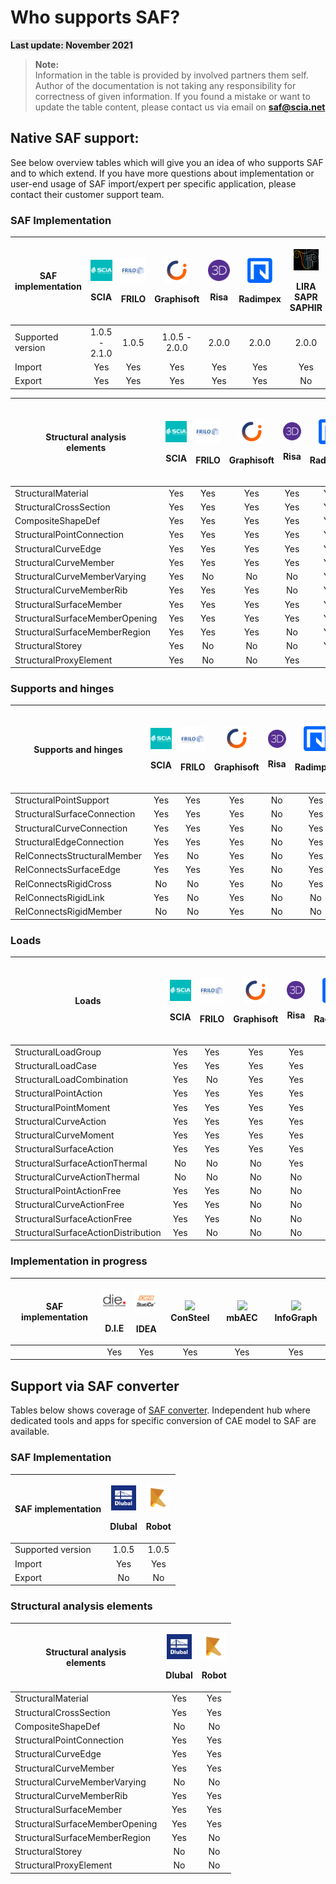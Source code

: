 # Who supports SAF?


<span style="background-color:rgb(230, 230, 230)">**Last update: November 2021**</span>



>**Note:**\
    Information in the table is provided by involved partners them self. Author of the documentation is not taking any responsibility for correctness of given information. If you found a mistake or want to update the table content, please contact us via email on **saf@scia.net**


## Native SAF support:

See below overview tables which will give you an idea of who supports SAF and to which extend. If you have more questions about implementation or user-end usage of SAF import/expert per specific application, please contact their customer support team.

### SAF Implementation

| **SAF implementation** | <p><img src="../.gitbook/assets/1_scia.png" alt="1"></p><p>SCIA</p> | <p><img src="../.gitbook/assets/1_frilo.png" alt="1"></p><p>FRILO</p> | <p> <img src="../.gitbook/assets/1_grgnay6o_400x400.png" alt="1">​</p><p>Graphisoft</p> | <p> <img src="../.gitbook/assets/1_risa.png" alt="1">​</p><p>Risa</p> | <p> <img src="../.gitbook/assets/1_radimpex.png" alt="1">​</p><p>Radimpex</p> | <p> <img src="../.gitbook/assets/1_logo_lira.png" alt="1">​</p><p>LIRA SAPR SAPHIR</p> | <p> <img src="../.gitbook/assets/1_axis.png" alt="1">​</p><p>AxisVM</p> | <p> <img src="../.gitbook/assets/1_fem-design-logo.png" alt="1">​</p><p>FEM-Design</p> | <p>​</p><p><img src="../.gitbook/assets/1_sofistik.png" alt="1">​</p><p>Sofistik</p> | <p><img src="../.gitbook/assets/1_dlubal.png" alt="1"></p><p>Dlubal</p> |
| ---------------------- | :-----------------------------------------------------------------: | :-------------------------------------------------------------------: | :-------------------------------------------------------------------------------------: | :-------------------------------------------------------------------: | :---------------------------------------------------------------------------: | :------------------------------------------------------------------------------------: | :---------------------------------------------------------------------: | :------------------------------------------------------------------------------------: | :----------------------------------------------------------------------------------: | :----: |
| Supported version      |                            1.0.5 - 2.1.0                            |                                 1.0.5                                 |                                      1.0.5 - 2.0.0                                      |                                 2.0.0                                 |                                     2.0.0                                     |                                          2.0.0                                         |                                  1.0.5                                  |                                          1.0.5                                         |                                         2.0.0                                        | 1.0.5 |
| Import                 |                                 Yes                                 |                                  Yes                                  |                                           Yes                                           |                                  Yes                                  |                                      Yes                                      |                                           Yes                                          |                                   Yes                                   |                                           Yes                                          |                                          Yes                                         | Yes|
| Export                 |                                 Yes                                 |                                  Yes                                  |                                           Yes                                           |                                  Yes                                  |                                      Yes                                      |                                           No                                           |                                   Yes                                   |                                           No                                           |                                          No                                          | Yes |

| <p><strong>Structural analysis</strong><br><strong>elements</strong></p> | <p><img src="../.gitbook/assets/1_scia.png" alt="1"></p><p>SCIA</p> | <p><img src="../.gitbook/assets/1_frilo.png" alt="1"></p><p>FRILO</p> | <p> <img src="../.gitbook/assets/1_grgnay6o_400x400.png" alt="1">​</p><p>Graphisoft</p> | <p> <img src="../.gitbook/assets/1_risa.png" alt="1">​</p><p>Risa</p> | <p> <img src="../.gitbook/assets/1_radimpex.png" alt="1">​</p><p>Radimpex</p> | <p> <img src="../.gitbook/assets/1_logo_lira.png" alt="1">​</p><p>LIRA SAPR SAPHIR</p> | <p> <img src="../.gitbook/assets/1_axis.png" alt="1">​</p><p>AxisVM</p> | <p> <img src="../.gitbook/assets/1_fem-design-logo.png" alt="1">​</p><p>FEM-Design</p> | <p>​</p><p><img src="../.gitbook/assets/1_sofistik.png" alt="1">​</p><p>Sofistik</p> |
| ------------------------------------------------------------------------ | :-----------------------------------------------------------------: | :-------------------------------------------------------------------: | :-------------------------------------------------------------------------------------: | :-------------------------------------------------------------------: | :---------------------------------------------------------------------------: | :------------------------------------------------------------------------------------: | :---------------------------------------------------------------------: | :------------------------------------------------------------------------------------: | :----------------------------------------------------------------------------------: |
| StructuralMaterial                                                       |                                 Yes                                 |                                  Yes                                  |                                           Yes                                           |                                  Yes                                  |                                      Yes                                      |                                           Yes                                          |                                   Yes                                   |                                           Yes                                          |                                          Yes                                         |
| StructuralCrossSection                                                   |                                 Yes                                 |                                  Yes                                  |                                           Yes                                           |                                  Yes                                  |                                      Yes                                      |                                           Yes                                          |                                   Yes                                   |                                           Yes                                          |                                          Yes                                         |
| CompositeShapeDef                                                        |                                 Yes                                 |                                  Yes                                  |                                           Yes                                           |                                  Yes                                  |                                      Yes                                      |                                           Yes                                          |                                   Yes                                   |                                           No                                           |                                          No                                          |
| StructuralPointConnection                                                |                                 Yes                                 |                                  Yes                                  |                                           Yes                                           |                                  Yes                                  |                                      Yes                                      |                                           Yes                                          |                                   Yes                                   |                                           Yes                                          |                                          Yes                                         |
| StructuralCurveEdge                                                      |                                 Yes                                 |                                  Yes                                  |                                           Yes                                           |                                  Yes                                  |                                      Yes                                      |                                           Yes                                          |                                   Yes                                   |                                           Yes                                          |                                          Yes                                         |
| StructuralCurveMember                                                    |                                 Yes                                 |                                  Yes                                  |                                           Yes                                           |                                  Yes                                  |                                      Yes                                      |                                           Yes                                          |                                   Yes                                   |                                           Yes                                          |                                          Yes                                         |
| StructuralCurveMemberVarying                                             |                                 Yes                                 |                                   No                                  |                                            No                                           |                                   No                                  |                                      Yes                                      |                                           Yes                                          |                                   Yes                                   |                                           No                                           |                                          No                                          |
| StructuralCurveMemberRib                                                 |                                 Yes                                 |                                  Yes                                  |                                           Yes                                           |                                   No                                  |                                      Yes                                      |                                           Yes                                          |                                   Yes                                   |                                           No                                           |                                          No                                          |
| StructuralSurfaceMember                                                  |                                 Yes                                 |                                  Yes                                  |                                           Yes                                           |                                  Yes                                  |                                      Yes                                      |                                           Yes                                          |                                   Yes                                   |                                           Yes                                          |                                          Yes                                         |
| StructuralSurfaceMemberOpening                                           |                                 Yes                                 |                                  Yes                                  |                                           Yes                                           |                                  Yes                                  |                                      Yes                                      |                                           Yes                                          |                                   Yes                                   |                                           Yes                                          |                                          Yes                                         |
| StructuralSurfaceMemberRegion                                            |                                 Yes                                 |                                  Yes                                  |                                           Yes                                           |                                   No                                  |                                      Yes                                      |                                           Yes                                          |                                   Yes                                   |                                           No                                           |                                          Yes                                         |
| StructuralStorey                                                         |                                 Yes                                 |                                   No                                  |                                            No                                           |                                   No                                  |                                      Yes                                      |                                           Yes                                          |                                   Yes                                   |                                           No                                           |                                          No                                          |
| StructuralProxyElement                                                   |                                 Yes                                 |                                   No                                  |                                            No                                           |                                  Yes                                  |                                       No                                      |                                           No                                           |                                    No                                   |                                           No                                           |                                          No                                          |

### Supports and hinges

| Supports and hinges         | <p><img src="../.gitbook/assets/1_scia.png" alt="1"></p><p>SCIA</p> | <p><img src="../.gitbook/assets/1_frilo.png" alt="1"></p><p>FRILO</p> | <p> <img src="../.gitbook/assets/1_grgnay6o_400x400.png" alt="1">​</p><p>Graphisoft</p> | <p> <img src="../.gitbook/assets/1_risa.png" alt="1">​</p><p>Risa</p> | <p> <img src="../.gitbook/assets/1_radimpex.png" alt="1">​</p><p>Radimpex</p> | <p> <img src="../.gitbook/assets/1_logo_lira.png" alt="1">​</p><p>LIRA SAPR SAPHIR</p> | <p> <img src="../.gitbook/assets/1_axis.png" alt="1">​</p><p>AxisVM</p> | <p> <img src="../.gitbook/assets/1_fem-design-logo.png" alt="1">​</p><p>FEM-Design</p> | <p>​</p><p><img src="../.gitbook/assets/1_sofistik.png" alt="1">​</p><p>Sofistik</p> |
| --------------------------- | :-----------------------------------------------------------------: | :-------------------------------------------------------------------: | :-------------------------------------------------------------------------------------: | :-------------------------------------------------------------------: | :---------------------------------------------------------------------------: | :------------------------------------------------------------------------------------: | :---------------------------------------------------------------------: | :------------------------------------------------------------------------------------: | :----------------------------------------------------------------------------------: |
| StructuralPointSupport      |                                 Yes                                 |                                  Yes                                  |                                           Yes                                           |                                   No                                  |                                      Yes                                      |                                           No                                           |                                   Yes                                   |                                           Yes                                          |                                          Yes                                         |
| StructuralSurfaceConnection |                                 Yes                                 |                                  Yes                                  |                                           Yes                                           |                                   No                                  |                                      Yes                                      |                                           No                                           |                                   Yes                                   |                                           Yes                                          |                                          Yes                                         |
| StructuralCurveConnection   |                                 Yes                                 |                                  Yes                                  |                                           Yes                                           |                                   No                                  |                                      Yes                                      |                                           No                                           |                                   Yes                                   |                                           Yes                                          |                                          Yes                                         |
| StructuralEdgeConnection    |                                 Yes                                 |                                  Yes                                  |                                           Yes                                           |                                   No                                  |                                      Yes                                      |                                           No                                           |                                   Yes                                   |                                           Yes                                          |                                          Yes                                         |
| RelConnectsStructuralMember |                                 Yes                                 |                                   No                                  |                                           Yes                                           |                                   No                                  |                                      Yes                                      |                                           No                                           |                                   Yes                                   |                                           Yes                                          |                                          Yes                                         |
| RelConnectsSurfaceEdge      |                                 Yes                                 |                                  Yes                                  |                                           Yes                                           |                                   No                                  |                                      Yes                                      |                                           No                                           |                                   Yes                                   |                                           Yes                                          |                                          No                                          |
| RelConnectsRigidCross       |                                  No                                 |                                   No                                  |                                           Yes                                           |                                   No                                  |                                      Yes                                      |                                           No                                           |                                   Yes                                   |                                           No                                           |                                          No                                          |
| RelConnectsRigidLink        |                                 Yes                                 |                                   No                                  |                                           Yes                                           |                                   No                                  |                                       No                                      |                                           No                                           |                                   Yes                                   |                                           Yes                                          |                                          No                                          |
| RelConnectsRigidMember      |                                  No                                 |                                   No                                  |                                           Yes                                           |                                   No                                  |                                       No                                      |                                           No                                           |                                   Yes                                   |                                           Yes                                          |                                          No                                          |

### Loads

| **Loads**                           | <p><img src="../.gitbook/assets/1_scia.png" alt="1"></p><p>SCIA</p> | <p><img src="../.gitbook/assets/1_frilo.png" alt="1"></p><p>FRILO</p> | <p> <img src="../.gitbook/assets/1_grgnay6o_400x400.png" alt="1">​</p><p>Graphisoft</p> | <p> <img src="../.gitbook/assets/1_risa.png" alt="1">​</p><p>Risa</p> | <p> <img src="../.gitbook/assets/1_radimpex.png" alt="1">​</p><p>Radimpex</p> | <p> <img src="../.gitbook/assets/1_logo_lira.png" alt="1">​</p><p>LIRA SAPR SAPHIR</p> | <p> <img src="../.gitbook/assets/1_axis.png" alt="1">​</p><p>AxisVM</p> | <p> <img src="../.gitbook/assets/1_fem-design-logo.png" alt="1">​</p><p>FEM-Design</p> | <p>​</p><p><img src="../.gitbook/assets/1_sofistik.png" alt="1">​</p><p>Sofistik</p> |
| ----------------------------------- | :-----------------------------------------------------------------: | :-------------------------------------------------------------------: | :-------------------------------------------------------------------------------------: | :-------------------------------------------------------------------: | :---------------------------------------------------------------------------: | :------------------------------------------------------------------------------------: | :---------------------------------------------------------------------: | :------------------------------------------------------------------------------------: | :----------------------------------------------------------------------------------: |
| StructuralLoadGroup                 |                                 Yes                                 |                                  Yes                                  |                                           Yes                                           |                                  Yes                                  |                                      Yes                                      |                                           No                                           |                                   Yes                                   |                                           No                                           |                                          No                                          |
| StructuralLoadCase                  |                                 Yes                                 |                                  Yes                                  |                                           Yes                                           |                                  Yes                                  |                                      Yes                                      |                                           Yes                                          |                                   Yes                                   |                                           No                                           |                                          No                                          |
| StructuralLoadCombination           |                                 Yes                                 |                                   No                                  |                                           Yes                                           |                                  Yes                                  |                                       No                                      |                                           Yes                                          |                                   Yes                                   |                                           No                                           |                                          No                                          |
| StructuralPointAction               |                                 Yes                                 |                                  Yes                                  |                                           Yes                                           |                                  Yes                                  |                                      Yes                                      |                                           Yes                                          |                                   Yes                                   |                                           No                                           |                                          No                                          |
| StructuralPointMoment               |                                 Yes                                 |                                  Yes                                  |                                           Yes                                           |                                  Yes                                  |                                      Yes                                      |                                           Yes                                          |                                   Yes                                   |                                           No                                           |                                          No                                          |
| StructuralCurveAction               |                                 Yes                                 |                                  Yes                                  |                                           Yes                                           |                                  Yes                                  |                                      Yes                                      |                                           Yes                                          |                                   Yes                                   |                                           No                                           |                                          No                                          |
| StructuralCurveMoment               |                                 Yes                                 |                                  Yes                                  |                                           Yes                                           |                                  Yes                                  |                                      Yes                                      |                                           Yes                                          |                                   Yes                                   |                                           No                                           |                                          No                                          |
| StructuralSurfaceAction             |                                 Yes                                 |                                  Yes                                  |                                           Yes                                           |                                  Yes                                  |                                      Yes                                      |                                           Yes                                          |                                   Yes                                   |                                           No                                           |                                          No                                          |
| StructuralSurfaceActionThermal      |                                  No                                 |                                   No                                  |                                            No                                           |                                  Yes                                  |                                      Yes                                      |                                           No                                           |                                   Yes                                   |                                           No                                           |                                          No                                          |
| StructuralCurveActionThermal        |                                  No                                 |                                   No                                  |                                            No                                           |                                   No                                  |                                      Yes                                      |                                           No                                           |                                   Yes                                   |                                           No                                           |                                          No                                          |
| StructuralPointActionFree           |                                 Yes                                 |                                  Yes                                  |                                            No                                           |                                   No                                  |                                      Yes                                      |                                           Yes                                          |                                   Yes                                   |                                           No                                           |                                          No                                          |
| StructuralCurveActionFree           |                                 Yes                                 |                                  Yes                                  |                                            No                                           |                                   No                                  |                                      Yes                                      |                                           Yes                                          |                                   Yes                                   |                                           No                                           |                                          No                                          |
| StructuralSurfaceActionFree         |                                 Yes                                 |                                  Yes                                  |                                            No                                           |                                   No                                  |                                      Yes                                      |                                           Yes                                          |                                   Yes                                   |                                           No                                           |                                          No                                          |
| StructuralSurfaceActionDistribution |                                  Yes                                 |                                   No                                  |                                            No                                           |                                   No                                  |                                       No                                      |                                           No                                           |                                    No                                   |                                           No                                           |                                          No                                          |

### Implementation in progress

| **SAF implementation**  | <p><img src="../.gitbook/assets/1_die.png" alt="1"></p><p>D.I.E</p> | <p><img src="../.gitbook/assets/1_idea.png" alt="1">​</p><p>IDEA</p> | ![](../.gitbook/assets/1\_ConSteel.png) ConSteel | ![](../.gitbook/assets/1\_mbAEC.png) mbAEC | ![](../.gitbook/assets/1\_InfoGraph\_99x99.png) InfoGraph |
| ---------------------- | :-----------------------------------------------------------------: | :------------------------------------------------------------------: | :----------------------------------------------: | :----------------------------------------: | :-------------------------------------------------------: |
|                        |                                   Yes                                   |                                 Yes                                 |                                  Yes                                 |                        Yes                       |                     Yes                    |                            Yes                            |

## Support via SAF converter

Tables below shows coverage of [SAF converter](https://safconverter.structuraltoolkit.com/rfem). Independent hub where dedicated tools and apps for specific conversion of CAE model to SAF are available.

### SAF Implementation

| **SAF implementation** | <p><img src="../.gitbook/assets/1_dlubal.png" alt="1"></p><p>Dlubal</p> | <p><img src="../.gitbook/assets/1_robot.png" alt="1"></p><p>Robot</p> |
| ---------------------- | :---------------------------------------------------------------------: | :-------------------------------------------------------------------: |
| Supported version      |                                  1.0.5                                  |                                 1.0.5                                 |
| Import                 |                                   Yes                                   |                                  Yes                                  |
| Export                 |                                    No                                   |                                   No                                  |

### Structural analysis elements

| <p><strong>Structural analysis</strong><br><strong>elements</strong></p> | <p><img src="../.gitbook/assets/1_dlubal.png" alt="1"></p><p>Dlubal</p> | <p><img src="../.gitbook/assets/1_robot.png" alt="1"></p><p>Robot</p> |
| ------------------------------------------------------------------------ | :---------------------------------------------------------------------: | :-------------------------------------------------------------------: |
| StructuralMaterial                                                       |                                   Yes                                   |                                  Yes                                  |
| StructuralCrossSection                                                   |                                   Yes                                   |                                  Yes                                  |
| CompositeShapeDef                                                        |                                    No                                   |                                   No                                  |
| StructuralPointConnection                                                |                                   Yes                                   |                                  Yes                                  |
| StructuralCurveEdge                                                      |                                   Yes                                   |                                  Yes                                  |
| StructuralCurveMember                                                    |                                   Yes                                   |                                  Yes                                  |
| StructuralCurveMemberVarying                                             |                                    No                                   |                                   No                                  |
| StructuralCurveMemberRib                                                 |                                   Yes                                   |                                  Yes                                  |
| StructuralSurfaceMember                                                  |                                   Yes                                   |                                  Yes                                  |
| StructuralSurfaceMemberOpening                                           |                                   Yes                                   |                                  Yes                                  |
| StructuralSurfaceMemberRegion                                            |                                   Yes                                   |                                   No                                  |
| StructuralStorey                                                         |                                    No                                   |                                   No                                  |
| StructuralProxyElement                                                   |                                    No                                   |                                   No                                  |
